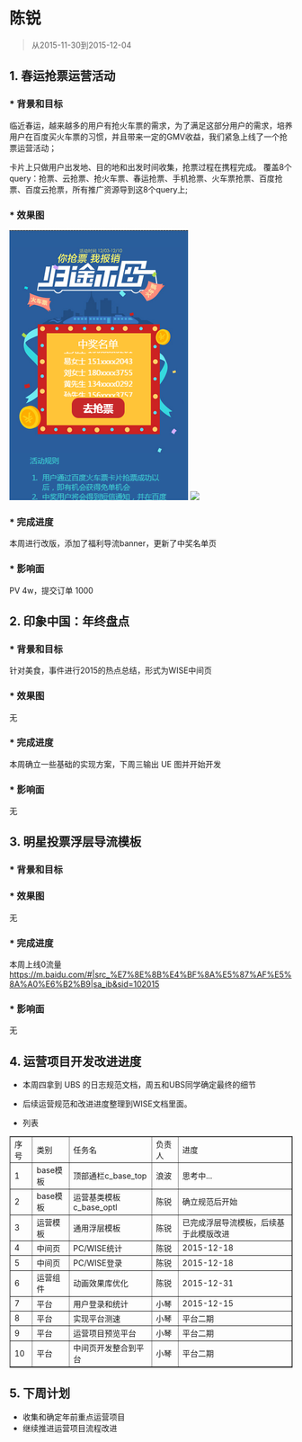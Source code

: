 # 陈锐

> 从2015-11-30到2015-12-04

## 1. 春运抢票运营活动
### * 背景和目标
临近春运，越来越多的用户有抢火车票的需求，为了满足这部分用户的需求，培养用户在百度买火车票的习惯，并且带来一定的GMV收益，我们紧急上线了一个抢票运营活动；

卡片上只做用户出发地、目的地和出发时间收集，抢票过程在携程完成。
覆盖8个query：抢票、云抢票、抢火车票、春运抢票、手机抢票、火车票抢票、百度抢票、百度云抢票，所有推广资源导到这8个query上;


### * 效果图

<img src="img/chenrui09/QQ图片20151211125723.png">
<img src="img/chenrui09/QQ图片20151211130040.JPG">

### * 完成进度
本周进行改版，添加了福利导流banner，更新了中奖名单页

### * 影响面
PV 4w，提交订单 1000

## 2. 印象中国：年终盘点
### * 背景和目标
针对美食，事件进行2015的热点总结，形式为WISE中间页

### * 效果图
无

### * 完成进度
本周确立一些基础的实现方案，下周三输出 UE 图并开始开发

### * 影响面
无

## 3. 明星投票浮层导流模板
### * 背景和目标


### * 效果图
无

### * 完成进度
本周上线0流量 https://m.baidu.com/#|src_%E7%8E%8B%E4%BF%8A%E5%87%AF%E5%8A%A0%E6%B2%B9|sa_ib&sid=102015

### * 影响面
无

## 4. 运营项目开发改进进度

- 本周四拿到 UBS 的日志规范文档，周五和UBS同学确定最终的细节

- 后续运营规范和改进进度整理到WISE文档里面。

- 列表

<table border="1">
    <tr>
        <td>序号</td><td>类别</td><td>任务名</td><td>负责人</td><td>进度</td>
    </tr>
    <tr>
        <td>1</td><td>base模板</td><td>顶部通栏c_base_top</td><td>浪波</td><td>思考中...</td>
    </tr>
    <tr>
        <td>2</td><td>base模板</td><td>运营基类模板c_base_optl</td><td>陈锐</td><td>确立规范后开始</td>
    </tr>
    <tr>
        <td>3</td><td>运营模板</td><td>通用浮层模板</td><td>陈锐</td><td>已完成浮层导流模板，后续基于此模版改进</td>
    </tr>
    <tr>
        <td>4</td><td>中间页</td><td>PC/WISE统计</td><td>陈锐</td><td>2015-12-18</td>
    </tr>
    <tr>
        <td>5</td><td>中间页</td><td>PC/WISE登录</td><td>陈锐</td><td>2015-12-18</td>
    </tr>
    <tr>
        <td>6</td><td>运营组件</td><td>动画效果库优化</td><td>陈锐</td><td>2015-12-31</td>
    </tr>
    <tr>
        <td>7</td><td>平台</td><td>用户登录和统计</td><td>小琴</td><td>2015-12-15</td>
    </tr>
    <tr>
        <td>8</td><td>平台</td><td>实现平台测速</td><td>小琴</td><td>平台二期</td>
    </tr>
    <tr>
        <td>9</td><td>平台</td><td>运营项目预览平台</td><td>小琴</td><td>平台二期</td>
    </tr>
    <tr>
        <td>10</td><td>平台</td><td>中间页开发整合到平台</td><td>小琴</td><td>平台二期</td>
    </tr>
</table>

## 5. 下周计划
- 收集和确定年前重点运营项目
- 继续推进运营项目流程改进


